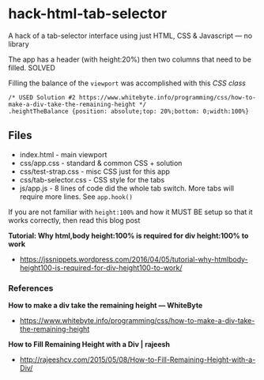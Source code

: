 # hack-html-tab-selector
A hack of a tab-selector interface using just HTML, CSS & Javascript &mdash; no library

The app has a header (with height:20%) then two columns that need to be filled. SOLVED

Filling the balance of the `viewport` was accomplished with this *CSS class*

    /* USED Solution #2 https://www.whitebyte.info/programming/css/how-to-make-a-div-take-the-remaining-height */
    .heightTheBalance {position: absolute;top: 20%;bottom: 0;width:100%}

## Files

* index.html - main viewport
* css/app.css - standard & common CSS + solution
* css/test-strap.css - misc CSS just for this app
* css/tab-selector.css - CSS style for the tabs
* js/app.js - 8 lines of code did the whole tab switch. More tabs will require more lines. See `app.hook()`

If you are not familiar with `height:100%` and how it MUST BE setup so that it works correctly, then read this blog post

**Tutorial: Why html,body height:100% is required for div height:100% to work**
* https://jssnippets.wordpress.com/2016/04/05/tutorial-why-htmlbody-height100-is-required-for-div-height100-to-work/

### References

**How to make a div take the remaining height &mdash; WhiteByte**
* https://www.whitebyte.info/programming/css/how-to-make-a-div-take-the-remaining-height

**How to Fill Remaining Height with a Div | rajeesh**
* http://rajeeshcv.com/2015/05/08/How-to-Fill-Remaining-Height-with-a-Div/
